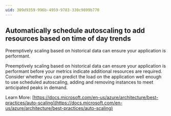 ```yaml
---
uid: 309d9359-996b-4959-9783-330c9899b770
---
```

## Automatically schedule autoscaling to add resources based on time of day trends

<div class="alert is-warning"><p>Preemptively scaling based on historical data can ensure your application is performant.</p></div>

Preemptively scaling based on historical data can ensure your application is performant before your metrics indicate additional resources are required. Consider whether you can predict the load on the application well enough to use scheduled autoscaling, adding and removing instances to meet anticipated peaks in demand.

Learn More: [https://docs.microsoft.com/en-us/azure/architecture/best-practices/auto-scaling](https://docs.microsoft.com/en-us/azure/architecture/best-practices/auto-scaling)
